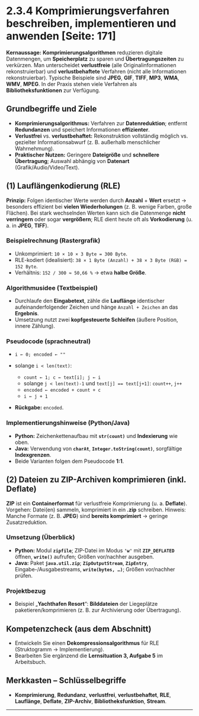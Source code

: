# 2.3.4 Komprimierungsverfahren beschreiben, implementieren und anwenden [Seite: 171]

**Kernaussage:** **Komprimierungsalgorithmen** reduzieren digitale Datenmengen, um **Speicherplatz** zu sparen und **Übertragungszeiten** zu verkürzen. Man unterscheidet **verlustfreie** (alle Originalinformationen rekonstruierbar) und **verlustbehaftete** Verfahren (nicht alle Informationen rekonstruierbar). Typische Beispiele sind **JPEG**, **GIF**, **TIFF**, **MP3**, **WMA**, **WMV**, **MPEG**. In der Praxis stehen viele Verfahren als **Bibliotheksfunktionen** zur Verfügung. 

## Grundbegriffe und Ziele

* **Komprimierungsalgorithmus:** Verfahren zur **Datenreduktion**; entfernt **Redundanzen** und speichert Informationen **effizienter**.
* **Verlustfrei** vs. **verlustbehaftet:** Rekonstruktion vollständig möglich vs. gezielter Informationsabwurf (z. B. außerhalb menschlicher Wahrnehmung).
* **Praktischer Nutzen:** Geringere **Dateigröße** und **schnellere Übertragung**; Auswahl abhängig von **Datenart** (Grafik/Audio/Video/Text). 

## (1) Lauflängenkodierung (**RLE**)

**Prinzip:** Folgen identischer Werte werden durch **Anzahl** + **Wert** ersetzt → besonders effizient bei **vielen Wiederholungen** (z. B. wenige Farben, große Flächen). Bei stark wechselnden Werten kann sich die Datenmenge **nicht verringern** oder sogar **vergrößern**; RLE dient heute oft als **Vorkodierung** (u. a. in **JPEG**, **TIFF**). 

### Beispielrechnung (Rastergrafik)

* Unkomprimiert: `10 × 10 × 3 Byte = 300 Byte`.
* RLE-kodiert (idealisiert): `38 × 1 Byte (Anzahl) + 38 × 3 Byte (RGB) = 152 Byte`.
* Verhältnis: `152 / 300 ≈ 50,66 %` → etwa **halbe Größe**. 

### Algorithmusidee (Textbeispiel)

* Durchlaufe den **Eingabetext**, zähle die **Lauflänge** identischer aufeinanderfolgender Zeichen und hänge `Anzahl + Zeichen` an das **Ergebnis**.
* Umsetzung nutzt zwei **kopfgesteuerte Schleifen** (äußere Position, innere Zählung). 

### Pseudocode (sprachneutral)

* `i ← 0; encoded ← ""`
* solange `i < len(text)`:

  * `count ← 1; c ← text[i]; j ← i`
  * solange `j < len(text)-1` und `text[j] == text[j+1]`: `count++`, `j++`
  * `encoded ← encoded + count + c`
  * `i ← j + 1`
* **Rückgabe:** `encoded`. 

### Implementierungshinweise (Python/Java)

* **Python:** Zeichenkettenaufbau mit **`str(count)`** und **Indexierung** wie oben.
* **Java:** Verwendung von **`charAt`**, **`Integer.toString(count)`**, sorgfältige **Indexgrenzen**.
* Beide Varianten folgen dem Pseudocode **1:1**. 

## (2) Dateien zu **ZIP**-Archiven komprimieren (inkl. **Deflate**)

**ZIP** ist ein **Containerformat** für verlustfreie Komprimierung (u. a. **Deflate**). Vorgehen: Datei(en) sammeln, komprimiert in ein **.zip** schreiben. Hinweis: Manche Formate (z. B. **JPEG**) sind **bereits komprimiert** → geringe Zusatzreduktion. 

### Umsetzung (Überblick)

* **Python:** Modul **`zipfile`**; ZIP-Datei im Modus **`'w'`** mit **`ZIP_DEFLATED`** öffnen, **`write()`** aufrufen; Größen vor/nachher ausgeben.
* **Java:** Paket **`java.util.zip`**; **`ZipOutputStream`**, **`ZipEntry`**, Eingabe-/Ausgabestreams, **`write(bytes, …)`**; Größen vor/nachher prüfen. 

### Projektbezug

* Beispiel „**Yachthafen Resort**“: **Bilddateien** der Liegeplätze paketieren/komprimieren (z. B. zur Archivierung oder Übertragung). 

## Kompetenzcheck (aus dem Abschnitt)

* Entwickeln Sie einen **Dekompressionsalgorithmus** für RLE (Struktogramm → Implementierung).
* Bearbeiten Sie ergänzend die **Lernsituation 3, Aufgabe 5** im Arbeitsbuch. 

## Merkkasten – Schlüsselbegriffe

* **Komprimierung**, **Redundanz**, **verlustfrei**, **verlustbehaftet**, **RLE**, **Lauflänge**, **Deflate**, **ZIP-Archiv**, **Bibliotheksfunktion**, **Stream**.

---

